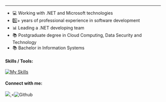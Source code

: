 <hr />

<ul dir="auto">
    <li>💻 Working with .NET and Microsoft technologies</li>
    <li>5️⃣+ years of professional experience in software development</li>
    <li>📊 Leading a .NET developing team</li>
    <li>📚 Postgraduate degree in Cloud Computing, Data Security and Technology</li>
    <li>📚 Bachelor in Information Systems</li>
</ul>

#### Skills / Tools:

[![My Skills](https://skillicons.dev/icons?i=cs,dotnet,js,ts,angular,react)](https://skillicons.dev)
 
#### Connect with me:
<div>   
    <a href="https://www.linkedin.com/in/claudiomildoventura/"target="_blank">
        <img src="https://img.shields.io/badge/-LinkedIn-%230077B5?style=for-the-badge&logo=linkedin&logoColor=white"
             target="_blank" >
    </a>
    <a>
        <<img src="https://github.com/ClaudioV05"
              alt="Github" 
              data-canonical-src="https://img.shields.io/badge/-Github-000?style=flat&amp;logo=Github&amp;logoColor=white"
              style="max-width: 100%;">
    </a>
</div>
